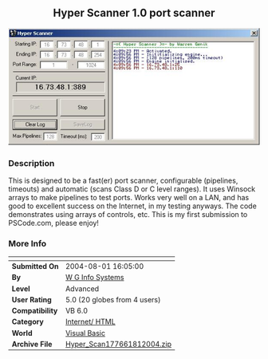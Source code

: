 ﻿<div align="center">

## Hyper Scanner 1\.0 port scanner

<img src="PIC2004811822254708.JPG">
</div>

### Description

This is designed to be a fast(er) port scanner, configurable (pipelines, timeouts) and automatic (scans Class D or C level ranges). It uses Winsock arrays to make pipelines to test ports. Works very well on a LAN, and has good to excellent success on the Internet, in my testing anyways. The code demonstrates using arrays of controls, etc. This is my first submission to PSCode.com, please enjoy!
 
### More Info
 


<span>             |<span>
---                |---
**Submitted On**   |2004-08-01 16:05:00
**By**             |[W G Info Systems](https://github.com/Planet-Source-Code/PSCIndex/blob/master/ByAuthor/w-g-info-systems.md)
**Level**          |Advanced
**User Rating**    |5.0 (20 globes from 4 users)
**Compatibility**  |VB 6\.0
**Category**       |[Internet/ HTML](https://github.com/Planet-Source-Code/PSCIndex/blob/master/ByCategory/internet-html__1-34.md)
**World**          |[Visual Basic](https://github.com/Planet-Source-Code/PSCIndex/blob/master/ByWorld/visual-basic.md)
**Archive File**   |[Hyper\_Scan177661812004\.zip](https://github.com/Planet-Source-Code/w-g-info-systems-hyper-scanner-1-0-port-scanner__1-55290/archive/master.zip)








